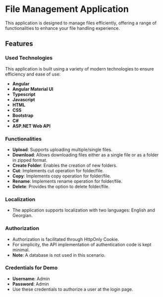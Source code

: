 # File Management Application

This application is designed to manage files efficiently, offering a range of functionalities to enhance your file handling experience.

## Features

### Used Technologies

This application is built using a variety of modern technologies to ensure efficiency and ease of use:

- **Angular**
- **Angular Material UI**
- **Typescript**
- **Javascript**
- **HTML**
- **CSS**
- **Bootstrap**
- **C#**
- **ASP.NET Web API**

### Functionalities
- **Upload**: Supports uploading multiple/single files.
- **Download**: Allows downloading files either as a single file or as a folder in zipped format.
- **Create Folder**: Enables the creation of new folders.
- **Cut**: Implements cut operation for folder/file.
- **Copy**: Implements copy operation for folder/file.
- **Rename**: Implements rename operation for folder/file.
- **Delete**: Provides the option to delete folder/file.

### Localization
- The application supports localization with two languages: English and Georgian.

### Authorization
- Authorization is facilitated through HttpOnly Cookie.
- For simplicity, the API implementation of authentication code is kept minimal.
- **Note**: A database is not used in this scenario.

### Credentials for Demo
- **Username**: Admin
- **Password**: Admin
- Use these credentials to authorize a user at the login page.

